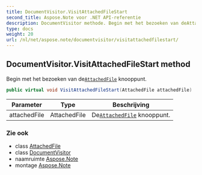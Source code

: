 ```yaml
---
title: DocumentVisitor.VisitAttachedFileStart
second_title: Aspose.Note voor .NET API-referentie
description: DocumentVisitor methode. Begin met het bezoeken van deAttachedFile knooppunt.
type: docs
weight: 20
url: /nl/net/aspose.note/documentvisitor/visitattachedfilestart/
---
```

## DocumentVisitor.VisitAttachedFileStart method

Begin met het bezoeken van de[`AttachedFile`](../../attachedfile/) knooppunt.

```csharp
public virtual void VisitAttachedFileStart(AttachedFile attachedFile)
```

| Parameter | Type | Beschrijving |
| --- | --- | --- |
| attachedFile | AttachedFile | De[`AttachedFile`](../../attachedfile/) knooppunt. |

### Zie ook

* class [AttachedFile](../../attachedfile/)
* class [DocumentVisitor](../)
* naamruimte [Aspose.Note](../../documentvisitor/)
* montage [Aspose.Note](../../../)


